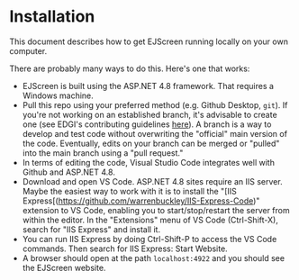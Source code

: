 # Installation
This document describes how to get EJScreen running locally on your own computer.

There are probably many ways to do this. Here's one that works:

- EJScreen is built using the ASP.NET 4.8 framework. That requires a Windows machine.
- Pull this repo using your preferred method (e.g. Github Desktop, `git`). If you're not working on an established branch, it's advisable to create one (see EDGI's contributing guidelines [here](https://github.com/edgi-govdata-archiving/overview/blob/main/CONTRIBUTING.md)). A branch is a way to develop and test code without overwriting the "official" main version of the code. Eventually, edits on your branch can be merged or "pulled" into the main branch using a "pull request."
- In terms of editing the code, Visual Studio Code integrates well with Github and ASP.NET 4.8. 
- Download and open VS Code. ASP.NET 4.8 sites require an IIS server. Maybe the easiest way to work with it is to install the "[IIS Express[(https://github.com/warrenbuckley/IIS-Express-Code)" extension to VS Code, enabling you to start/stop/restart the server from within the editor. In the "Extensions" menu of VS Code (Ctrl-Shift-X), search for "IIS Express" and install it.
- You can run IIS Express by doing Ctrl-Shift-P to access the VS Code commands. Then search for IIS Express: Start Website.
- A browser should open at the path `localhost:4922` and you should see the EJScreen website.
